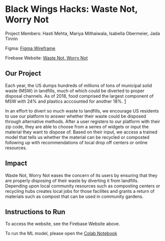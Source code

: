 # Black Wings Hacks: Waste Not, Worry Not

Project Members: Hasti Mehta, Mariya Mithaiwala, Isabella Obermeier, Jada Tinnin

Figma: [Figma Wireframe](https://www.figma.com/file/5aqgfV5G719JCqcFzPw6qh/BWH-Project?type=whiteboard&node-id=0%3A1&t=C4rh3Wkdtaa7NVxn-1)

Firebase Website: [Waste Not, Worry Not](bwh-project-3c15d.web.app)

## Our Project
Each year, the US dumps hundreds of millions of tons of municipal solid waste (MSW) in landfills, much of which could be diverted to proper disposal channels. As of 2018, food comprised the largest component of MSW with 24% and plastics acccounted for another 18%. [1](https://www.epa.gov/facts-and-figures-about-materials-waste-and-recycling/national-overview-facts-and-figures-materials#NationalPicture) 

In an effort to divert so much waste to landfills, we encourage US residents to use our platform to answer whether their waste could be disposed through alternative methods. After a user registers to our platform with their zip code, they are able to choose from a series of widgets or input the material they want to dispose of. Based on their input, we access a trained model that tells us whether the material can be recycled or composted following up with recommendations of local drop off centers or online resources.

## Impact
Waste Not, Worry Not eases the concern of its users by ensuring that they are properly disposing of their waste by diverting it from landfills. Depending upon local community resources such as composting centers or recycling hubs creates local jobs for those facilites and grants a return of materials such as compost that can be used in community gardens.

## Instructions to Run
To access the website, see the Firebase Website above.

To run the ML model, please open the [Colab Notebook](https://colab.research.google.com/github/iobermeier/BWH-Project/blob/main/Code_Diggers.ipynb)
